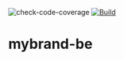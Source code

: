 ![check-code-coverage](https://img.shields.io/badge/code--coverage-87.17%25-green)
[![Build](https://github.com/YvetteNyibuka/mybrand-be/actions/workflows/node.ts.yml/badge.svg)](https://github.com/YvetteNyibuka/mybrand-be/actions/workflows/node.ts.yml)
 # mybrand-be 
